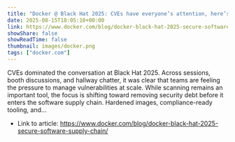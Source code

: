 ```yaml
---
title: "Docker @ Black Hat 2025: CVEs have everyone’s attention, here’s the path forward"
date: 2025-08-15T18:05:10+00:00
link: https://www.docker.com/blog/docker-black-hat-2025-secure-software-supply-chain/
showShare: false
showReadTime: false
thumbnail: images/docker.png
tags: ["docker.com"]
---
```

CVEs dominated the conversation at Black Hat 2025. Across sessions, booth discussions, and hallway chatter, it was clear that teams are feeling the pressure to manage vulnerabilities at scale. While scanning remains an important tool, the focus is shifting toward removing security debt before it enters the software supply chain. Hardened images, compliance-ready tooling, and...

- Link to article: https://www.docker.com/blog/docker-black-hat-2025-secure-software-supply-chain/